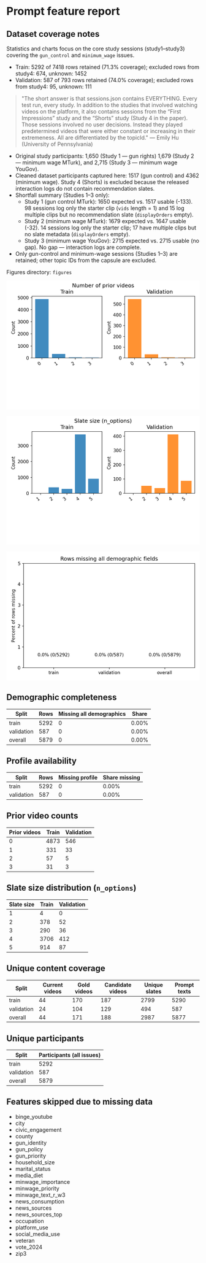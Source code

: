# Prompt feature report

## Dataset coverage notes

Statistics and charts focus on the core study sessions (study1–study3) covering the `gun_control` and `minimum_wage` issues.

- Train: 5292 of 7418 rows retained (71.3% coverage); excluded rows from study4: 674, unknown: 1452
- Validation: 587 of 793 rows retained (74.0% coverage); excluded rows from study4: 95, unknown: 111

> "The short answer is that sessions.json contains EVERYTHING.
Every test run, every study.
In addition to the studies that involved watching videos on the platform,
it also contains sessions from the “First Impressions” study and the “Shorts” study
(Study 4 in the paper).
Those sessions involved no user decisions.
Instead they played predetermined videos that were
either constant or increasing in their extremeness.
All are differentiated by the topicId." — Emily Hu (University of Pennsylvania)

- Original study participants: 1,650 (Study 1 — gun rights)
  1,679 (Study 2 — minimum wage MTurk), and 2,715 (Study 3 — minimum wage YouGov).
- Cleaned dataset participants captured here: 1517 (gun control) and 4362 (minimum wage).
  Study 4 (Shorts) is excluded because the released interaction logs
  do not contain recommendation slates.
- Shortfall summary (Studies 1–3 only):
  - Study 1 (gun control MTurk): 1650 expected vs. 1517 usable (-133).
    98 sessions log only the starter clip (`vids` length = 1) and 15 log multiple clips but no recommendation slate (`displayOrders` empty).
  - Study 2 (minimum wage MTurk): 1679 expected vs. 1647 usable (-32).
    14 sessions log only the starter clip; 17 have multiple clips but no slate metadata (`displayOrders` empty).
  - Study 3 (minimum wage YouGov): 2715 expected vs. 2715 usable (no gap).
    No gap — interaction logs are complete.
- Only gun-control and minimum-wage sessions (Studies 1–3) are retained;
  other topic IDs from the capsule are excluded.

Figures directory: `figures`

![Prior history distribution](figures/prior_history_counts.png)

![Slate size distribution](figures/slate_size_counts.png)

![Demographic coverage](figures/demographic_missing_counts.png)

## Demographic completeness

| Split | Rows | Missing all demographics | Share |
|-------|------|--------------------------|-------|
| train | 5292 | 0 | 0.00% |
| validation | 587 | 0 | 0.00% |
| overall | 5879 | 0 | 0.00% |

## Profile availability

| Split | Rows | Missing profile | Share missing |
|-------|------|-----------------|---------------|
| train | 5292 | 0 | 0.00% |
| validation | 587 | 0 | 0.00% |

## Prior video counts

| Prior videos | Train | Validation |
|--------------|-------|------------|
| 0 | 4873 | 546 |
| 1 | 331 | 33 |
| 2 | 57 | 5 |
| 3 | 31 | 3 |

## Slate size distribution (`n_options`)

| Slate size | Train | Validation |
|------------|-------|------------|
| 1 | 4 | 0 |
| 2 | 378 | 52 |
| 3 | 290 | 36 |
| 4 | 3706 | 412 |
| 5 | 914 | 87 |

## Unique content coverage

| Split | Current videos | Gold videos | Candidate videos | Unique slates | Prompt texts |
|-------|----------------|-------------|------------------|---------------|--------------|
| train | 44 | 170 | 187 | 2799 | 5290 |
| validation | 24 | 104 | 129 | 494 | 587 |
| overall | 44 | 171 | 188 | 2987 | 5877 |

## Unique participants

| Split | Participants (all issues) |
|-------|---------------------------|
| train | 5292 |
| validation | 587 |
| overall | 5879 |

## Features skipped due to missing data

- binge_youtube
- city
- civic_engagement
- county
- gun_identity
- gun_policy
- gun_priority
- household_size
- marital_status
- media_diet
- minwage_importance
- minwage_priority
- minwage_text_r_w3
- news_consumption
- news_sources
- news_sources_top
- occupation
- platform_use
- social_media_use
- veteran
- vote_2024
- zip3
